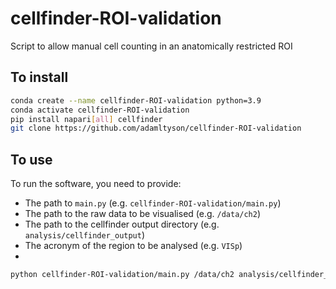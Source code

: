 # cellfinder-ROI-validation
Script to allow manual cell counting in an anatomically restricted ROI


## To install
```bash
conda create --name cellfinder-ROI-validation python=3.9
conda activate cellfinder-ROI-validation
pip install napari[all] cellfinder
git clone https://github.com/adamltyson/cellfinder-ROI-validation
```

## To use
To run the software, you need to provide:
* The path to `main.py` (e.g. `cellfinder-ROI-validation/main.py`)
* The path to the raw data to be visualised (e.g. `/data/ch2`)
* The path to the cellfinder output directory (e.g. `analysis/cellfinder_output`)
* The acronym of the region to be analysed (e.g. `VISp`)
* 
```bash
python cellfinder-ROI-validation/main.py /data/ch2 analysis/cellfinder_output VISp
```